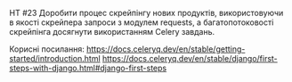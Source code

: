 HT #23
Доробити процес скрейпінгу нових продуктів, використовуючи в якості скрейпера запроси з модулем requests, а багатопотоковості скрейпінга досягнути використанням Celery завдань.

Корисні посилання:
https://docs.celeryq.dev/en/stable/getting-started/introduction.html
https://docs.celeryq.dev/en/stable/django/first-steps-with-django.html#django-first-steps